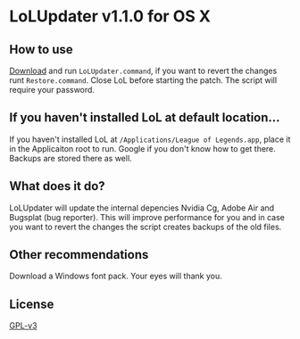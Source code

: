 # LoLUpdater v1.1.0 for OS X
## How to use
[Download](https://github.com/davidkna/LoLUpdater/archive/master.zip) and run `LoLUpdater.command`, if you want to revert the changes runt `Restore.command`. Close LoL before starting the patch. The script will require your password.
## If you haven't installed LoL at default location...
If you haven't installed LoL at `/Applications/League of Legends.app`, place it in the Applicaiton root to run. Google if you don't know how to get there. Backups are stored there as well.
## What does it do?
LoLUpdater will update the internal depencies Nvidia Cg, Adobe Air and Bugsplat (bug reporter). This will improve performance for you and in case you want to revert the changes the script creates backups of the old files.
## Other recommendations
Download a Windows font pack. Your eyes will thank you.
## License
[GPL-v3](http://www.gnu.org/licenses/gpl-3.0.html)

